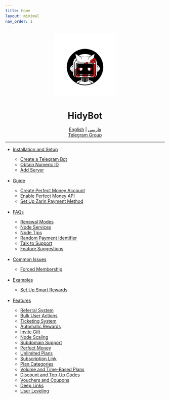 ```yaml
---
title: Home
layout: minimal
nav_order: 1
---
```


<head>
    <meta charset="utf-8">
    <link rel="stylesheet" href="https://b3h1z.github.io/HidyBot-Docs/assets/css/en-style.css">
</head>

<p align="center">
  <a href="https://b3h1z.github.io/HidyBot-Docs/" target="_blank" rel="noopener noreferrer">
    <img width="200" height="200" src="https://github.com/B3H1Z/Hiddify-Telegram-Bot/blob/main/Screenshots/icon.png?raw=True" alt="Hidy Bot">
  </a>
</p>
<h1 style="text-align: center;">
HidyBot
</h1>
<p align="center">
  <a href="https://b3h1z.github.io/HidyBot-Docs/">English</a> |
  <a href="https://b3h1z.github.io/HidyBot-Docs/">فارسی</a>
<br>
  <a href="https://t.me/HidyBotGroup">Telegram Group</a>
</p>

***

<div>
<ul>
  <li><a href="https://b3h1z.github.io/HidyBot-Docs/docs/en/installation/install.html" target="_blank">Installation and Setup</a></li>
  <ul>
    <li><a href="https://b3h1z.github.io/HidyBot-Docs/docs/en/installation/create-bot.html" target="_blank">Create a Telegram Bot</a></li>
    <li><a href="https://b3h1z.github.io/HidyBot-Docs/docs/en/installation/numberic-id.html" target="_blank">Obtain Numeric ID</a></li>
    <li><a href="https://b3h1z.github.io/HidyBot-Docs/docs/en/installation/add-server.html" target="_blank">Add Server</a></li>
  </ul>
<br>
  <li><a href="">Guide</a></li>
  <ul>
    <li><a href="https://b3h1z.github.io/HidyBot-Docs/docs/en/guide/perfectmoney_create_account.html" target="_blank">Create Perfect Money Account</a></li>
    <li><a href="https://b3h1z.github.io/HidyBot-Docs/docs/en/guide/perfectmoney_enable_api.html" target="_blank">Enable Perfect Money API</a></li>
    <li><a href="https://b3h1z.github.io/HidyBot-Docs/docs/en/guide/zarin_add_product.html" target="_blank">Set Up Zarin Payment Method</a></li>
  </ul>
<br>
  <li><a href="">FAQs</a></li>
  <ul>
    <li><a href="https://b3h1z.github.io/HidyBot-Docs/docs/en/faq/customer-support-tips.html" target="_blank">Renewal Modes</a></li>
    <li><a href="https://b3h1z.github.io/HidyBot-Docs/docs/en/faq/node-server_tips.html" target="_blank">Node Services</a></li>
    <li><a href="https://b3h1z.github.io/HidyBot-Docs/docs/en/faq/offer_features.html" target="_blank">Node Tips</a></li>
    <li><a href="https://b3h1z.github.io/HidyBot-Docs/docs/en/faq/random_payment_identifier.html" target="_blank">Random Payment Identifier</a></li>
    <li><a href="https://b3h1z.github.io/HidyBot-Docs/docs/en/faq/renewal_types.html" target="_blank">Talk to Support</a></li>
    <li><a href="https://b3h1z.github.io/HidyBot-Docs/docs/en/faq/nodes_extra_service.html" target="_blank">Feature Suggestions</a></li>
  </ul>
<br>
  <li><a href="">Common Issues</a></li>
  <ul>
    <li><a href="https://b3h1z.github.io/HidyBot-Docs/docs/en/common-issues/force_join.html" target="_blank">Forced Membership</a></li>
  </ul>
<br>
  <li><a href="">Examples</a></li>
  <ul>
    <li><a href="https://b3h1z.github.io/HidyBot-Docs/docs/en/examples/automatic_rewards.html" target="_blank">Set Up Smart Rewards</a></li>
  </ul>
<br>
  <li><a href="">Features</a></li>
  <ul>
    <li><a href="https://b3h1z.github.io/HidyBot-Docs/docs/en/features/referral_link.html" target="_blank">Referral System</a></li>
    <li><a href="https://b3h1z.github.io/HidyBot-Docs/docs/en/features/bulk_user_actions.html" target="_blank">Bulk User Actions</a></li>
    <li><a href="https://b3h1z.github.io/HidyBot-Docs/docs/en/features/advanced_ticketing.html" target="_blank">Ticketing System</a></li>
    <li><a href="https://b3h1z.github.io/HidyBot-Docs/docs/en/features/automatic_rewards.html" target="_blank">Automatic Rewards</a></li>
    <li><a href="https://b3h1z.github.io/HidyBot-Docs/docs/en/features/invite_gift.html" target="_blank">Invite Gift</a></li>
    <li><a href="https://b3h1z.github.io/HidyBot-Docs/docs/en/features/multi-server_nodes.html" target="_blank">Node Scaling</a></li>
    <li><a href="https://b3h1z.github.io/HidyBot-Docs/docs/en/features/subdomain_support.html" target="_blank">Subdomain Support</a></li>
    <li><a href="https://b3h1z.github.io/HidyBot-Docs/docs/en/features/perfect_money_voucher.html" target="_blank">Perfect Money</a></li>
    <li><a href="https://b3h1z.github.io/HidyBot-Docs/docs/en/features/unlimited_volume_plans.html" target="_blank">Unlimited Plans</a></li>
    <li><a href="https://b3h1z.github.io/HidyBot-Docs/docs/en/features/link_subscription.html" target="_blank">Subscription Link</a></li>
    <li><a href="https://b3h1z.github.io/HidyBot-Docs/docs/en/features/categorize_plans.html" target="_blank">Plan Categories</a></li>
    <li><a href="https://b3h1z.github.io/HidyBot-Docs/docs/en/features/time_size_based_plans.html" target="_blank">Volume and Time-Based Plans</a></li>
    <li><a href="https://b3h1z.github.io/HidyBot-Docs/docs/en/features/discount_and_top-up_codes.html" target="_blank">Discount and Top-Up Codes</a></li>
    <li><a href="https://b3h1z.github.io/HidyBot-Docs/docs/en/features/vouchers_and_coupons.html" target="_blank">Vouchers and Coupons</a></li>
    <li><a href="https://b3h1z.github.io/HidyBot-Docs/docs/en/features/deep_link.html" target="_blank">Deep Links</a></li>
    <li><a href="https://b3h1z.github.io/HidyBot-Docs/docs/en/features/user_leveling.html" target="_blank">User Leveling</a></li>
  </ul>
</ul>
</div>
